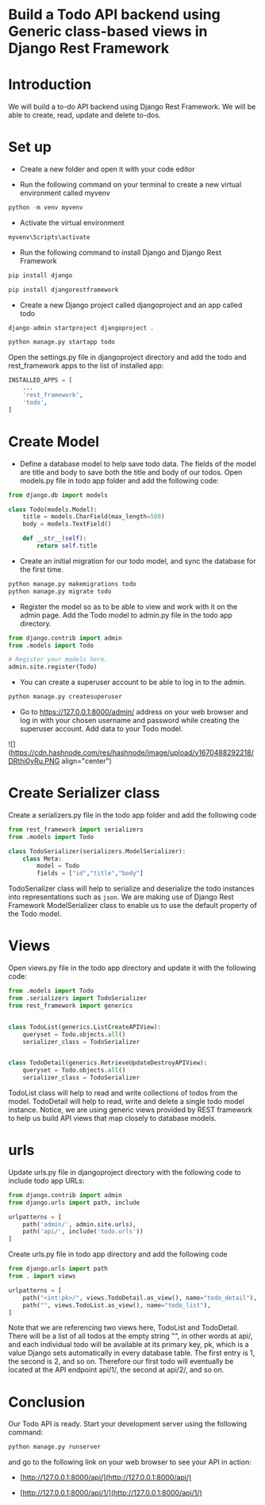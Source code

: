 # Build  a Todo API backend using Generic class-based views in Django Rest Framework

# Introduction

We will build a to-do API backend using Django Rest Framework. We will be able to create, read, update and delete to-dos.

# **Set up**

*   Create a new folder and open it with your code editor
    
*   Run the following command on your terminal to create a new virtual environment called myvenv
    

```python
python -m venv myvenv
```

*   Activate the virtual environment
    

```python
myvenv\Scripts\activate
```

*   Run the following command to install Django and Django Rest Framework
    

```python
pip install django
```

```python
pip install djangorestframework
```

*   Create a new Django project called djangoproject and an app called todo
    

```python
django-admin startproject djangoproject .
```

```python
python manage.py startapp todo
```

Open the settings.py file in djangoproject directory and add the todo and rest\_framework apps to the list of installed app:

```python
INSTALLED_APPS = [
    ...
    'rest_framework',
    'todo',
]
```

# Create Model

*   Define a database model to help save todo data. The fields of the model are title and body to save both the title and body of our todos. Open models.py file in todo app folder and add the following code:
    

```python
from django.db import models

class Todo(models.Model):
    title = models.CharField(max_length=500)
    body = models.TextField()

    def __str__(self):
        return self.title
```

*   Create an initial migration for our todo model, and sync the database for the first time.
    

```python
python manage.py makemigrations todo
python manage.py migrate todo
```

*   Register the model so as to be able to view and work with it on the admin page. Add the Todo model to admin.py file in the todo app directory.
    

```python
from django.contrib import admin
from .models import Todo

# Register your models here.
admin.site.register(Todo)
```

*   You can create a superuser account to be able to log in to the admin.
    

```python
python manage.py createsuperuser
```

*   Go to https://127.0.0.1:8000/admin/ address on your web browser and log in with your chosen username and password while creating the superuser account. Add data to your Todo model.
    

![](https://cdn.hashnode.com/res/hashnode/image/upload/v1670488292218/DRthi0yRu.PNG align="center")

# Create Serializer class

Create a serializers.py file in the todo app folder and add the following code

```python
from rest_framework import serializers
from .models import Todo

class TodoSerializer(serializers.ModelSerializer):
    class Meta:
        model = Todo
        fields = ["id","title","body"]
```

TodoSerializer class will help to serialize and deserialize the todo instances into representations such as `json`. We are making use of Django Rest Framework ModelSerializer class to enable us to use the default property of the Todo model.

# Views

Open views.py file in the todo app directory and update it with the following code:

```python
from .models import Todo
from .serializers import TodoSerializer
from rest_framework import generics


class TodoList(generics.ListCreateAPIView):
    queryset = Todo.objects.all()
    serializer_class = TodoSerializer


class TodoDetail(generics.RetrieveUpdateDestroyAPIView):
    queryset = Todo.objects.all()
    serializer_class = TodoSerializer
```

TodoList class will help to read and write collections of todos from the model. TodoDetail will help to read, write and delete a single todo model instance. Notice, we are using generic views provided by REST framework to help us build API views that map closely to database models.

# urls

Update urls.py file in djangoproject directory with the following code to include todo app URLs:

```python
from django.contrib import admin
from django.urls import path, include

urlpatterns = [
    path('admin/', admin.site.urls),
    path('api/', include('todo.urls'))
]
```

Create urls.py file in todo app directory and add the following code

```python
from django.urls import path
from . import views

urlpatterns = [
    path("<int:pk>/", views.TodoDetail.as_view(), name="todo_detail"),
    path("", views.TodoList.as_view(), name="todo_list"),
]
```

Note that we are referencing two views here, TodoList and TodoDetail. There will be a list of all todos at the empty string "", in other words at api/, and each individual todo will be available at its primary key, pk, which is a value Django sets automatically in every database table. The first entry is 1, the second is 2, and so on. Therefore our first todo will eventually be located at the API endpoint api/1/, the second at api/2/, and so on.

# Conclusion

Our Todo API is ready. Start your development server using the following command:

```python
python manage.py runserver
```

and go to the following link on your web browser to see your API in action:

*   [http://127.0.0.1:8000/api/](http://127.0.0.1:8000/api/)
    
*   [http://127.0.0.1:8000/api/1/](http://127.0.0.1:8000/api/1/)